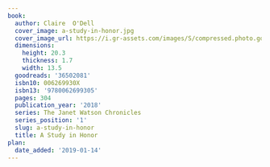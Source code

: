 ```yaml
---
book:
  author: Claire  O'Dell
  cover_image: a-study-in-honor.jpg
  cover_image_url: https://i.gr-assets.com/images/S/compressed.photo.goodreads.com/books/1509404557l/36502081._SX98_.jpg
  dimensions:
    height: 20.3
    thickness: 1.7
    width: 13.5
  goodreads: '36502081'
  isbn10: 006269930X
  isbn13: '9780062699305'
  pages: 304
  publication_year: '2018'
  series: The Janet Watson Chronicles
  series_position: '1'
  slug: a-study-in-honor
  title: A Study in Honor
plan:
  date_added: '2019-01-14'
---
```

